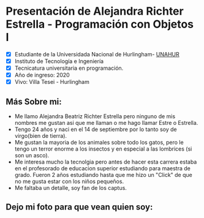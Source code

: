 # Presentación de Alejandra Richter Estrella - Programación con Objetos I
- [x] Estudiante de la Universidada Nacional de Hurlingham- [UNAHUR](https://unahur.edu.ar)
- [x] Instituto de Tecnología e Ingeniería 
- [x] Tecnicatura universitaria en programación.
- [x] Año de ingreso: 2020
- [x] Vivo: Villa Tesei - Hurlingham

## Más Sobre mi:
* Me llamo Alejandra Beatriz Richter Estrella pero ninguno de mis nombres me gustan
  asi que me llaman o me hago llamar Estre o Estrella.
* Tengo 24 años y naci en el 14 de septiembre por lo tanto soy de virgo(bien de tierra).
* Me gustan la mayoria de los animales sobre todo los gatos, pero le tengo un terror 
  enorme a los insectos y en especial a las lombrices (si son un asco).
* Me interesa mucho la tecnolgia pero antes de hacer esta carrera estaba en el profesorado
  de educacion superior estudiando para maestra de grado. Fueron 2 años estudiando hasta que me 
  hizo un "Click" de que no me gusta estar con los niños pequeños.
* Me faltaba un detalle, soy fan de los captus.

## Dejo mi foto para que vean quien soy: 





